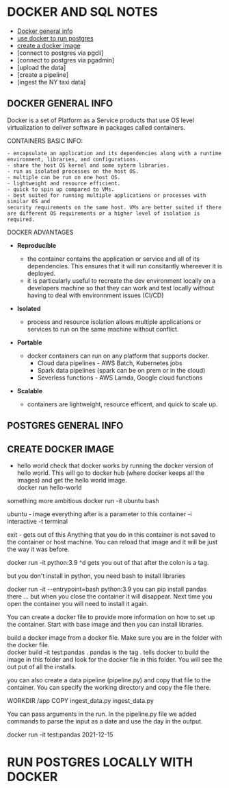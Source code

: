 # DOCKER AND SQL NOTES 
- [Docker general info](#docker-background)
- [use docker to run postgres](#docker-and-postgres)
- [create a docker image](#create-docker-image)  
- [connect to postgres via pgcli]
- [connect to postgres via pgadmin] 
- [upload the data] 
- [create a pipeline]  
- [ingest the NY taxi data] 


## DOCKER GENERAL INFO
Docker is a set of Platform as a Service products that use OS level virtualization to deliver software in packages called containers.

CONTAINERS BASIC INFO:

    - encapsulate an application and its dependencies along with a runtime environment, libraries, and configurations.   
    - share the host OS kernel and some syterm libraries. 
    - run as isolated processes on the host OS. 
    - multiple can be run on one host OS.
    - lightweight and resource efficient. 
    - quick to spin up compared to VMs.
    - best suited for running multiple applications or processes with similar OS and 
    security requirements on the same host. VMs are better suited if there are different OS requirements or a higher level of isolation is required. 

DOCKER ADVANTAGES 

- __Reproducible__ 
    - the container contains the application or service and all of its dependencies. This ensures that it will run consitantly whereever it is deployed. 
    - it is particularly useful to recreate the dev environment locally on a developers machine so that they can work and test locally without having to deal with environnment issues (CI/CD)

- __Isolated__ 
    - process and resource isolation allows multiple applications or services to run on the same machine without conflict. 

- __Portable__ 
    - docker containers can run on any platform that supports docker. 
        - Cloud data pipelines - AWS Batch, Kubernetes jobs
        - Spark data pipelines (spark can be on prem or in the cloud)
        - Severless functions - AWS Lamda, Google cloud functions

- __Scalable__ 
    - containers are lightweight, resource efficent, and quick to scale up. 

## POSTGRES GENERAL INFO

## CREATE DOCKER IMAGE 

- hello world 
check that docker works by running the docker version of hello world. This will go to docker hub (where docker keeps all the images) and get the hello world image.   
docker run hello-world 

something more ambitious 
docker run -it ubuntu bash

ubuntu - image 
everything after is a parameter to this container
-i interactive 
-t terminal 

exit - gets out of this 
Anything that you do in this container is not saved to the container or host machine. You can reload that image and it will be just the way it was before. 

docker run -it python:3.9
^d gets you out of that
after the colon is a tag. 

but you don't install in python, you need bash to install libraries

docker run -it --entrypoint=bash python:3.9
you can pip install pandas there ... but when you close the container it will disappear. Next time you open the container you will need to install it again.

You can create a docker file to provide more information on how to set up the container. 
Start with base image and then you can install libraries. 

build a docker image from a docker file. Make sure you are in the folder with the docker file.  
docker build -it test:pandas . 
pandas is the tag
. tells docker to build the image in this folder and look for the docker file in this folder. You will see the out put of all the installs. 

you can also create a data pipeline (pipeline.py) and copy that file to the container. You can specify the working directory and copy the file there. 

WORKDIR /app
COPY ingest_data.py ingest_data.py 

You can pass arguments in the run. In the pipeline.py file we added commands to parse the input as a date and use the day in the output. 

docker run -it test:pandas 2021-12-15

# RUN POSTGRES LOCALLY WITH DOCKER 

